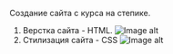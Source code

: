 Создание сайта с курса на степике.
1. Верстка сайта - HTML.
![Image alt](https://github.com/lMilVl/website-course-from-stepik/blob/7519616836c9319c813125c945da2cc49d20737f/result/1.png)
2. Стилизация сайта - CSS
![Image alt](https://github.com/lMilVl/website-course-from-stepik/blob/7519616836c9319c813125c945da2cc49d20737f/result/2.png)
